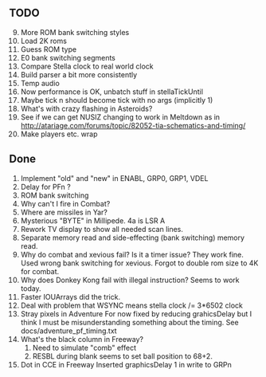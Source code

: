 TODO
----

9. More ROM bank switching styles
13. Load 2K roms
14. Guess ROM type
15. E0 bank switching segments
16. Compare Stella clock to real world clock
17. Build parser a bit more consistently
18. Temp audio
20. Now performance is OK, unbatch stuff in stellaTickUntil
21. Maybe tick n should become tick with no args (implicitly 1)
23. What's with crazy flashing in Asteroids?
24. See if we can get NUSIZ changing to work in Meltdown as in
    http://atariage.com/forums/topic/82052-tia-schematics-and-timing/
25. Make players etc. wrap

Done
----

1. Implement "old" and "new" in ENABL, GRP0, GRP1, VDEL
2. Delay for PFn ?
3. ROM bank switching
5. Why can't I fire in Combat?
4. Where are missiles in Yar?
10. Mysterious "BYTE" in Millipede. 4a is LSR A
12. Rework TV display to show all needed scan lines.
11. Separate memory read and side-effecting (bank switching) memory read.
17. Why do combat and xevious fail? Is it a timer issue?
    They work fine.
    Used wrong bank switching for xevious.
    Forgot to double rom size to 4K for combat.
8. Why does Donkey Kong fail with illegal instruction?
    Seems to work today.
6. Faster
    IOUArrays did the trick.
7. Deal with problem that WSYNC means stella clock /= 3*6502 clock
22. Stray pixels in Adventure
    For now fixed by reducing grahicsDelay but I think I must be
    misunderstanding something about the timing.
    See docs/adventure_pf_timing.txt
19. What's the black column in Freeway?
    1. Need to simulate "comb" effect
    2. RESBL during blank seems to set ball position to 68+2.
26. Dot in CCE in Freeway
    Inserted graphicsDelay 1 in write to GRPn
